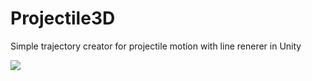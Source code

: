 # Projectile3D
Simple trajectory creator for projectile motion with line renerer in Unity

![](Recordings/sample3.gif)
